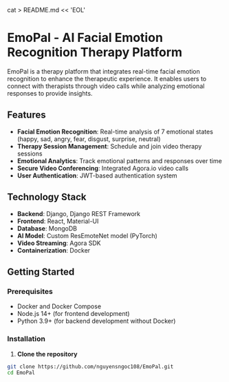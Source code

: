 cat > README.md << 'EOL'
# EmoPal - AI Facial Emotion Recognition Therapy Platform

EmoPal is a therapy platform that integrates real-time facial emotion recognition to enhance the therapeutic experience. It enables users to connect with therapists through video calls while analyzing emotional responses to provide insights.

## Features

- **Facial Emotion Recognition**: Real-time analysis of 7 emotional states (happy, sad, angry, fear, disgust, surprise, neutral)
- **Therapy Session Management**: Schedule and join video therapy sessions
- **Emotional Analytics**: Track emotional patterns and responses over time
- **Secure Video Conferencing**: Integrated Agora.io video calls
- **User Authentication**: JWT-based authentication system

## Technology Stack

- **Backend**: Django, Django REST Framework
- **Frontend**: React, Material-UI
- **Database**: MongoDB
- **AI Model**: Custom ResEmoteNet model (PyTorch)
- **Video Streaming**: Agora SDK
- **Containerization**: Docker

## Getting Started

### Prerequisites

- Docker and Docker Compose
- Node.js 14+ (for frontend development)
- Python 3.9+ (for backend development without Docker)

### Installation

1. **Clone the repository**

```bash
git clone https://github.com/nguyensngoc108/EmoPal.git
cd EmoPal
